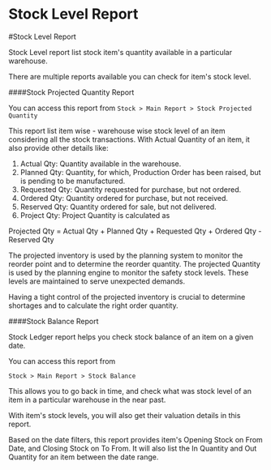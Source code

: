 <!-- add-breadcrumbs -->
# Stock Level Report

#Stock Level Report

Stock Level report list stock item's quantity available in a particular warehouse.

There are multiple reports available you can check for item's stock level.

####Stock Projected Quantity Report

You can access this report from `Stock > Main Report > Stock Projected Quantity`

This report list item wise - warehouse wise stock level of an item considering all the stock transactions. With Actual Quantity of an item, it also provide other details like:

1. Actual Qty: Quantity available in the warehouse.
2. Planned Qty: Quantity, for which, Production Order has been raised, but is pending to be manufactured.
3. Requested Qty: Quantity requested for purchase, but not ordered.
4. Ordered Qty: Quantity ordered for purchase, but not received.
5. Reserved Qty: Quantity ordered for sale, but not delivered.
6. Project Qty: Project Quantity is calculated as

<div class="well">Projected Qty = Actual Qty + Planned Qty + Requested Qty + Ordered Qty - Reserved Qty</div>

The projected inventory is used by the planning system to monitor the reorder point and to determine the reorder quantity. The projected Quantity is used by the planning engine to monitor the safety stock levels. These levels are maintained to serve unexpected demands.

Having a tight control of the projected inventory is crucial to determine shortages and to calculate the right order quantity.

####Stock Balance Report

Stock Ledger report helps you check stock balance of an item on a given date. 

You can access this report from

`Stock > Main Report > Stock Balance`

This allows you to go back in time, and check what was stock level of an item in a particular warehouse in the near past. 

With item's stock levels, you will also get their valuation details in this report.

Based on the date filters, this report provides item's Opening Stock on From Date, and Closing Stock on To From. It will also list the In Quantity and Out Quantity for an item between the date range.
<!-- markdown -->